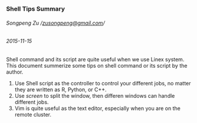 ### Shell Tips Summary
###### Songpeng Zu /zusongpeng@gmail.com/
###### 2015-11-15

Shell command and its script are quite useful when we use Linex system. This document summerize some tips on shell command or its script by the author.  
1. Use Shell script as the controller to control your different jobs, no matter they are written as R, Python, or C++.  
2. Use _screen_ to split the window, then differen windows can handle different jobs.  
3. Vim is quite useful as the text editor, especially when you are on the remote cluster.  
